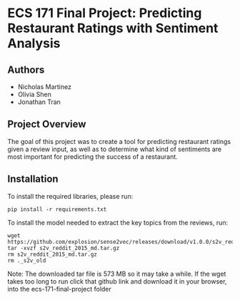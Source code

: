 # ECS 171 Final Project: Predicting Restaurant Ratings with Sentiment Analysis

## Authors
- Nicholas Martinez
- Olivia Shen
- Jonathan Tran

## Project Overview
The goal of this project was to create a tool for predicting restaurant ratings given a review input, as well as to determine what kind of sentiments are most important for predicting the success of a restaurant.

## Installation
To install the required libraries, please run:
```
pip install -r requirements.txt
```
To install the model needed to extract the key topics from the reviews, run:
```
wget https://github.com/explosion/sense2vec/releases/download/v1.0.0/s2v_reddit_2015_md.tar.gz
tar -xvzf s2v_reddit_2015_md.tar.gz
rm s2v_reddit_2015_md.tar.gz
rm ._s2v_old
```
Note: The downloaded tar file is 573 MB so it may take a while. 
If the wget takes too long to run click that github link and download it in your browser, into the ecs-171-final-project folder